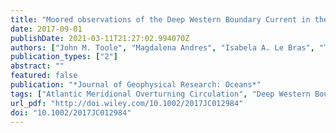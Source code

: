 ```yaml
---
title: "Moored observations of the Deep Western Boundary Current in the NWAtlantic: 2004-2014"
date: 2017-09-01
publishDate: 2021-03-11T21:27:02.994070Z
authors: ["John M. Toole", "Magdalena Andres", "Isabela A. Le Bras", "Terrence M. Joyce", "Michael S. McCartney"]
publication_types: ["2"]
abstract: ""
featured: false
publication: "*Journal of Geophysical Research: Oceans*"
tags: ["Atlantic Meridional Overturning Circulation", "Deep Western Boundary Current"]
url_pdf: "http://doi.wiley.com/10.1002/2017JC012984"
doi: "10.1002/2017JC012984"
---
```


